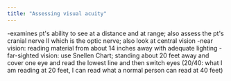 ```yaml
---
title: "Assessing visual acuity"
---
```

-examines pt's ability to see at a distance and at range; also assess the pt's cranial nerve II which is the optic nerve; also look at central vision
-near vision: reading material from about 14 inches away with adequate lighting
-far-sighted vision: use Snellen Chart; standing about 20 feet away and cover one eye and read the lowest line and then switch eyes (20/40: what I am reading at 20 feet, I can read what a normal person can read at 40 feet)


